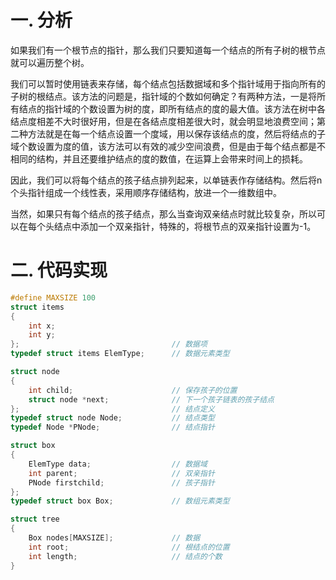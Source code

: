 # 一. 分析

如果我们有一个根节点的指针，那么我们只要知道每一个结点的所有子树的根节点就可以遍历整个树。

我们可以暂时使用链表来存储，每个结点包括数据域和多个指针域用于指向所有的子树的根结点。该方法的问题是，指针域的个数如何确定？有两种方法，一是将所有结点的指针域的个数设置为树的度，即所有结点的度的最大值。该方法在树中各结点度相差不大时很好用，但是在各结点度相差很大时，就会明显地浪费空间；第二种方法就是在每一个结点设置一个度域，用以保存该结点的度，然后将结点的子域个数设置为度的值，该方法可以有效的减少空间浪费，但是由于每个结点都是不相同的结构，并且还要维护结点的度的数值，在运算上会带来时间上的损耗。

因此，我们可以将每个结点的孩子结点排列起来，以单链表作存储结构。然后将n个头指针组成一个线性表，采用顺序存储结构，放进一个一维数组中。

当然，如果只有每个结点的孩子结点，那么当查询双亲结点时就比较复杂，所以可以在每个头结点中添加一个双亲指针，特殊的，将根节点的双亲指针设置为-1。



# 二. 代码实现

```c
#define MAXSIZE 100
struct items
{
    int x;
    int y;
};									// 数据项
typedef struct items ElemType;		// 数据元素类型

struct node
{
    int child;						// 保存孩子的位置
    struct node *next;				// 下一个孩子链表的孩子结点
};									// 结点定义
typedef struct node Node;			// 结点类型
typedef Node *PNode;				// 结点指针

struct box
{
    ElemType data;					// 数据域
    int parent;						// 双亲指针
    PNode firstchild;				// 孩子指针
};
typedef struct box Box;				// 数组元素类型

struct tree
{
    Box nodes[MAXSIZE];				// 数据
    int root;						// 根结点的位置
    int length;						// 结点的个数
}
```

